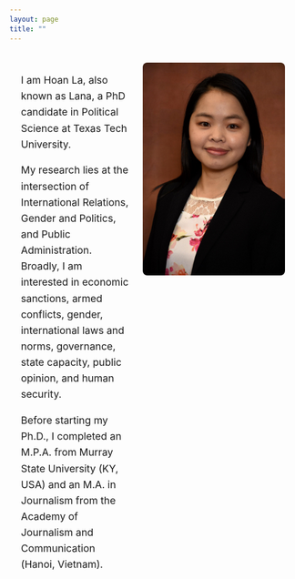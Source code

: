 ```yaml
---
layout: page
title: ""
---
```

<style>
.profile-container {
  display: flex;
  align-items: flex-start;
  justify-content: space-between;
  gap: 20px;
  max-width: 1000px;
  margin: 0 auto;
  padding: 20px;
}

.profile-text {
  flex: 1;
  font-size: 1.1rem;
  line-height: 1.6;
}

.profile-photo {
  flex: 0 0 250px;
}

.profile-photo img {
  max-width: 100%;
  height: auto;
  border-radius: 8px;
}

@media (max-width: 700px) {
  .profile-container {
    flex-direction: column;
  }

  .profile-photo {
    width: 100%;
    margin-top: 20px;
  }
}
</style>

<div class="profile-container">
  <div class="profile-text">
    <p>I am Hoan La, also known as Lana, a PhD candidate in Political Science at Texas Tech University.</p>
    <p>My research lies at the intersection of International Relations, Gender and Politics, and Public Administration. Broadly, I am interested in economic sanctions, armed conflicts, gender, international laws and norms, governance, state capacity, public opinion, and human security. </p>
    <p>Before starting my Ph.D., I completed an M.P.A. from Murray State University (KY, USA) and an M.A. in Journalism from the Academy of Journalism and Communication (Hanoi, Vietnam). <p>
  </div>

  <div class="profile-photo">
    <img src="/assets/img/IMG_8447.JPG" alt="Lana photo">
  </div>
</div>
